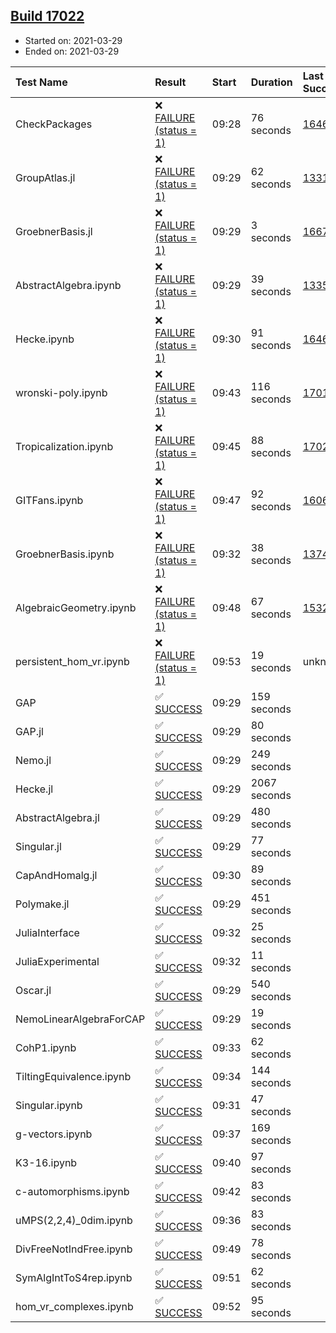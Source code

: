 ## [Build 17022](https://oscarci.mathematik.uni-kl.de/job/oscar/17022/)

* Started on: 2021-03-29
* Ended on: 2021-03-29

| Test Name    | Result | Start | Duration | Last Success | First Failure |
|:-------------|:-------|:------|:---------|:-------------|:--------------|
| CheckPackages | ❌ [FAILURE (status = 1)](https://oscarci.mathematik.uni-kl.de/job/oscar/17022/artifact/logs/build-17022/CheckPackages.log) | 09:28 | 76 seconds | [16463](https://oscarci.mathematik.uni-kl.de/job/oscar/16463/) | [16464](https://oscarci.mathematik.uni-kl.de/job/oscar/16464/) |
| GroupAtlas.jl | ❌ [FAILURE (status = 1)](https://oscarci.mathematik.uni-kl.de/job/oscar/17022/artifact/logs/build-17022/GroupAtlas.jl.log) | 09:29 | 62 seconds | [13311](https://oscarci.mathematik.uni-kl.de/job/oscar/13311/) | [13312](https://oscarci.mathematik.uni-kl.de/job/oscar/13312/) |
| GroebnerBasis.jl | ❌ [FAILURE (status = 1)](https://oscarci.mathematik.uni-kl.de/job/oscar/17022/artifact/logs/build-17022/GroebnerBasis.jl.log) | 09:29 | 3 seconds | [16676](https://oscarci.mathematik.uni-kl.de/job/oscar/16676/) | [16677](https://oscarci.mathematik.uni-kl.de/job/oscar/16677/) |
| AbstractAlgebra.ipynb | ❌ [FAILURE (status = 1)](https://oscarci.mathematik.uni-kl.de/job/oscar/17022/artifact/logs/build-17022/AbstractAlgebra.ipynb.log) | 09:29 | 39 seconds | [13355](https://oscarci.mathematik.uni-kl.de/job/oscar/13355/) | [13356](https://oscarci.mathematik.uni-kl.de/job/oscar/13356/) |
| Hecke.ipynb | ❌ [FAILURE (status = 1)](https://oscarci.mathematik.uni-kl.de/job/oscar/17022/artifact/logs/build-17022/Hecke.ipynb.log) | 09:30 | 91 seconds | [16463](https://oscarci.mathematik.uni-kl.de/job/oscar/16463/) | [16464](https://oscarci.mathematik.uni-kl.de/job/oscar/16464/) |
| wronski-poly.ipynb | ❌ [FAILURE (status = 1)](https://oscarci.mathematik.uni-kl.de/job/oscar/17022/artifact/logs/build-17022/wronski-poly.ipynb.log) | 09:43 | 116 seconds | [17010](https://oscarci.mathematik.uni-kl.de/job/oscar/17010/) | [17011](https://oscarci.mathematik.uni-kl.de/job/oscar/17011/) |
| Tropicalization.ipynb | ❌ [FAILURE (status = 1)](https://oscarci.mathematik.uni-kl.de/job/oscar/17022/artifact/logs/build-17022/Tropicalization.ipynb.log) | 09:45 | 88 seconds | [17020](https://oscarci.mathematik.uni-kl.de/job/oscar/17020/) | [17021](https://oscarci.mathematik.uni-kl.de/job/oscar/17021/) |
| GITFans.ipynb | ❌ [FAILURE (status = 1)](https://oscarci.mathematik.uni-kl.de/job/oscar/17022/artifact/logs/build-17022/GITFans.ipynb.log) | 09:47 | 92 seconds | [16068](https://oscarci.mathematik.uni-kl.de/job/oscar/16068/) | [16069](https://oscarci.mathematik.uni-kl.de/job/oscar/16069/) |
| GroebnerBasis.ipynb | ❌ [FAILURE (status = 1)](https://oscarci.mathematik.uni-kl.de/job/oscar/17022/artifact/logs/build-17022/GroebnerBasis.ipynb.log) | 09:32 | 38 seconds | [13748](https://oscarci.mathematik.uni-kl.de/job/oscar/13748/) | [13749](https://oscarci.mathematik.uni-kl.de/job/oscar/13749/) |
| AlgebraicGeometry.ipynb | ❌ [FAILURE (status = 1)](https://oscarci.mathematik.uni-kl.de/job/oscar/17022/artifact/logs/build-17022/AlgebraicGeometry.ipynb.log) | 09:48 | 67 seconds | [15322](https://oscarci.mathematik.uni-kl.de/job/oscar/15322/) | [15323](https://oscarci.mathematik.uni-kl.de/job/oscar/15323/) |
| persistent_hom_vr.ipynb | ❌ [FAILURE (status = 1)](https://oscarci.mathematik.uni-kl.de/job/oscar/17022/artifact/logs/build-17022/persistent_hom_vr.ipynb.log) | 09:53 | 19 seconds | unknown | unknown |
| GAP | ✅ [SUCCESS](https://oscarci.mathematik.uni-kl.de/job/oscar/17022/artifact/logs/build-17022/GAP.log) | 09:29 | 159 seconds |  |  |
| GAP.jl | ✅ [SUCCESS](https://oscarci.mathematik.uni-kl.de/job/oscar/17022/artifact/logs/build-17022/GAP.jl.log) | 09:29 | 80 seconds |  |  |
| Nemo.jl | ✅ [SUCCESS](https://oscarci.mathematik.uni-kl.de/job/oscar/17022/artifact/logs/build-17022/Nemo.jl.log) | 09:29 | 249 seconds |  |  |
| Hecke.jl | ✅ [SUCCESS](https://oscarci.mathematik.uni-kl.de/job/oscar/17022/artifact/logs/build-17022/Hecke.jl.log) | 09:29 | 2067 seconds |  |  |
| AbstractAlgebra.jl | ✅ [SUCCESS](https://oscarci.mathematik.uni-kl.de/job/oscar/17022/artifact/logs/build-17022/AbstractAlgebra.jl.log) | 09:29 | 480 seconds |  |  |
| Singular.jl | ✅ [SUCCESS](https://oscarci.mathematik.uni-kl.de/job/oscar/17022/artifact/logs/build-17022/Singular.jl.log) | 09:29 | 77 seconds |  |  |
| CapAndHomalg.jl | ✅ [SUCCESS](https://oscarci.mathematik.uni-kl.de/job/oscar/17022/artifact/logs/build-17022/CapAndHomalg.jl.log) | 09:30 | 89 seconds |  |  |
| Polymake.jl | ✅ [SUCCESS](https://oscarci.mathematik.uni-kl.de/job/oscar/17022/artifact/logs/build-17022/Polymake.jl.log) | 09:29 | 451 seconds |  |  |
| JuliaInterface | ✅ [SUCCESS](https://oscarci.mathematik.uni-kl.de/job/oscar/17022/artifact/logs/build-17022/JuliaInterface.log) | 09:32 | 25 seconds |  |  |
| JuliaExperimental | ✅ [SUCCESS](https://oscarci.mathematik.uni-kl.de/job/oscar/17022/artifact/logs/build-17022/JuliaExperimental.log) | 09:32 | 11 seconds |  |  |
| Oscar.jl | ✅ [SUCCESS](https://oscarci.mathematik.uni-kl.de/job/oscar/17022/artifact/logs/build-17022/Oscar.jl.log) | 09:29 | 540 seconds |  |  |
| NemoLinearAlgebraForCAP | ✅ [SUCCESS](https://oscarci.mathematik.uni-kl.de/job/oscar/17022/artifact/logs/build-17022/NemoLinearAlgebraForCAP.log) | 09:29 | 19 seconds |  |  |
| CohP1.ipynb | ✅ [SUCCESS](https://oscarci.mathematik.uni-kl.de/job/oscar/17022/artifact/logs/build-17022/CohP1.ipynb.log) | 09:33 | 62 seconds |  |  |
| TiltingEquivalence.ipynb | ✅ [SUCCESS](https://oscarci.mathematik.uni-kl.de/job/oscar/17022/artifact/logs/build-17022/TiltingEquivalence.ipynb.log) | 09:34 | 144 seconds |  |  |
| Singular.ipynb | ✅ [SUCCESS](https://oscarci.mathematik.uni-kl.de/job/oscar/17022/artifact/logs/build-17022/Singular.ipynb.log) | 09:31 | 47 seconds |  |  |
| g-vectors.ipynb | ✅ [SUCCESS](https://oscarci.mathematik.uni-kl.de/job/oscar/17022/artifact/logs/build-17022/g-vectors.ipynb.log) | 09:37 | 169 seconds |  |  |
| K3-16.ipynb | ✅ [SUCCESS](https://oscarci.mathematik.uni-kl.de/job/oscar/17022/artifact/logs/build-17022/K3-16.ipynb.log) | 09:40 | 97 seconds |  |  |
| c-automorphisms.ipynb | ✅ [SUCCESS](https://oscarci.mathematik.uni-kl.de/job/oscar/17022/artifact/logs/build-17022/c-automorphisms.ipynb.log) | 09:42 | 83 seconds |  |  |
| uMPS(2,2,4)_0dim.ipynb | ✅ [SUCCESS](https://oscarci.mathematik.uni-kl.de/job/oscar/17022/artifact/logs/build-17022/uMPS-2-2-4-_0dim.ipynb.log) | 09:36 | 83 seconds |  |  |
| DivFreeNotIndFree.ipynb | ✅ [SUCCESS](https://oscarci.mathematik.uni-kl.de/job/oscar/17022/artifact/logs/build-17022/DivFreeNotIndFree.ipynb.log) | 09:49 | 78 seconds |  |  |
| SymAlgIntToS4rep.ipynb | ✅ [SUCCESS](https://oscarci.mathematik.uni-kl.de/job/oscar/17022/artifact/logs/build-17022/SymAlgIntToS4rep.ipynb.log) | 09:51 | 62 seconds |  |  |
| hom_vr_complexes.ipynb | ✅ [SUCCESS](https://oscarci.mathematik.uni-kl.de/job/oscar/17022/artifact/logs/build-17022/hom_vr_complexes.ipynb.log) | 09:52 | 95 seconds |  |  |
